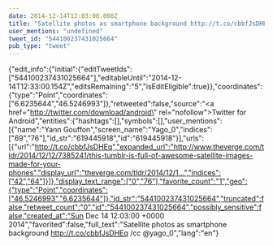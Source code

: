 ```yaml
---
date: 2014-12-14T12:03:00.000Z
title: "Satellite photos as smartphone background http://t.co/cbbfJsDHEq /cc <a href='http://twitter.com/yago_0'>@yago_0</a>″"
user_mentions: "undefined"
tweet_id: "544100237431025664"
pub_type: "tweet"
---
```

{"edit_info":{"initial":{"editTweetIds":["544100237431025664"],"editableUntil":"2014-12-14T12:33:00.154Z","editsRemaining":"5","isEditEligible":true}},"coordinates":{"type":"Point","coordinates":["6.6235644","46.5246993"]},"retweeted":false,"source":"<a href=\"http://twitter.com/download/android\" rel=\"nofollow\">Twitter for Android</a>","entities":{"hashtags":[],"symbols":[],"user_mentions":[{"name":"Yann Gouffon","screen_name":"Yago_0","indices":["69","76"],"id_str":"619445918","id":"619445918"}],"urls":[{"url":"http://t.co/cbbfJsDHEq","expanded_url":"http://www.theverge.com/tldr/2014/12/12/7385241/this-tumblr-is-full-of-awesome-satellite-images-made-for-your-phones","display_url":"theverge.com/tldr/2014/12/1…","indices":["42","64"]}]},"display_text_range":["0","76"],"favorite_count":"1","geo":{"type":"Point","coordinates":["46.5246993","6.6235644"]},"id_str":"544100237431025664","truncated":false,"retweet_count":"0","id":"544100237431025664","possibly_sensitive":false,"created_at":"Sun Dec 14 12:03:00 +0000 2014","favorited":false,"full_text":"Satellite photos as smartphone background http://t.co/cbbfJsDHEq /cc @yago_0","lang":"en"}
